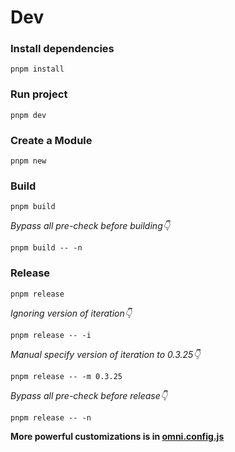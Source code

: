 # Dev

### Install dependencies
```shell
pnpm install
```

### Run project
```shell
pnpm dev
```

### Create a Module
```shell
pnpm new
```

### Build
```shell
pnpm build
```

*Bypass all pre-check before building👇*
```shell
pnpm build -- -n
```

### Release
```shell
pnpm release
```

*Ignoring version of iteration👇*
```shell
pnpm release -- -i
```

*Manual specify version of iteration to 0.3.25👇*
```shell
pnpm release -- -m 0.3.25
```

*Bypass all pre-check before release👇*
```shell
pnpm release -- -n
```

**More powerful customizations is in [omni.config.js](https://github.com/omni-door/cli/blob/master/docs/OMNI.md)**
